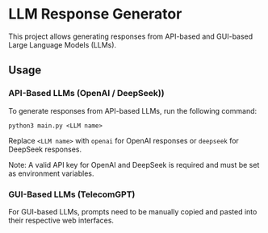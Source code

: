 # LLM Response Generator
This project allows generating responses from API-based and GUI-based Large Language Models (LLMs).
## Usage
### API-Based LLMs (OpenAI / DeepSeek))
To generate responses from API-based LLMs, run the following command:
```
python3 main.py <LLM name>
```
Replace `<LLM name>` with `openai` for OpenAI responses or `deepseek` for DeepSeek responses.


Note: A valid API key for OpenAI and DeepSeek is required and must be set as environment variables.
### GUI-Based LLMs (TelecomGPT)
For GUI-based LLMs, prompts need to be manually copied and pasted into their respective web interfaces.
